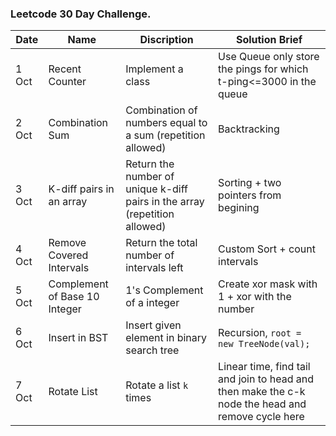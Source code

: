 ### Leetcode 30 Day Challenge.

|Date|Name|Discription|Solution Brief|
|----|----|-----------|--------------|
|1 Oct|Recent Counter|Implement a class|Use Queue only store the pings for which t-ping<=3000 in the queue|
|2 Oct|Combination Sum|Combination of numbers equal to a sum (repetition allowed)|Backtracking|
|3 Oct|K-diff pairs in an array|Return the number of unique k-diff pairs in the array (repetition allowed)|Sorting + two pointers from begining|
|4 Oct|Remove Covered Intervals|Return the total number of intervals left|Custom Sort + count intervals|
|5 Oct|Complement of Base 10 Integer|1's Complement of a integer|Create xor mask with 1 + xor with the number|
|6 Oct|Insert in BST|Insert given element in binary search tree|Recursion, `root = new TreeNode(val);`|
|7 Oct|Rotate List|Rotate a list `k` times|Linear time, find tail and join to head and then make the c-k node the head and remove cycle here|  
